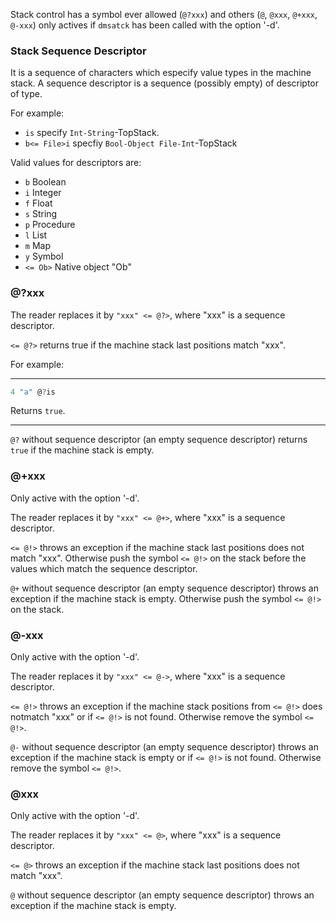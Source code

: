 Stack control has a symbol ever allowed (`@?xxx`) and others (`@`, `@xxx`,
`@+xxx`, `@-xxx`) only actives if `dmsatck` has been called with the option
'-d'.

### Stack Sequence Descriptor

It is a sequence of characters which especify value types in the machine stack.
A sequence descriptor is a sequence (possibly empty) of descriptor of type.

For example:

  - `is` specify `Int-String`-TopStack.
  - `b<= File>i` specfiy `Bool-Object File-Int`-TopStack

Valid values for descriptors are:

  * `b` Boolean
  * `i` Integer
  * `f` Float
  * `s` String
  * `p` Procedure
  * `l` List
  * `m` Map
  * `y` Symbol
  * `<= Ob>` Native object "Ob"

### @?xxx

The reader replaces it by `"xxx" <= @?>`, where "xxx" is a sequence descriptor.

`<= @?>` returns true if the machine stack last positions match "xxx".

For example:

---

```c
4 "a" @?is
```

Returns `true`.

---

`@?` without sequence descriptor (an empty sequence descriptor) returns `true`
if the machine stack is empty.

### @+xxx

Only active with the option '-d'.

The reader replaces it by `"xxx" <= @+>`, where "xxx" is a sequence descriptor.

`<= @!>` throws an exception if the machine stack last positions does not
match "xxx". Otherwise push the symbol `<= @!>` on the stack before the values
which match the sequence descriptor.

`@+` without sequence descriptor (an empty sequence descriptor) throws an
exception if the machine stack is empty. Otherwise push the symbol `<= @!>`
on the stack.

### @-xxx

Only active with the option '-d'.

The reader replaces it by `"xxx" <= @->`, where "xxx" is a sequence descriptor.

`<= @!>` throws an exception if the machine stack positions from `<= @!>`
does notmatch "xxx" or if `<= @!>` is not found. Otherwise remove the symbol
`<= @!>`.

`@-` without sequence descriptor (an empty sequence descriptor) throws an
exception if the machine stack is empty  or if `<= @!>` is not found. Otherwise
remove the symbol `<= @!>`.

### @xxx

Only active with the option '-d'.

The reader replaces it by `"xxx" <= @>`, where "xxx" is a sequence descriptor.

`<= @>` throws an exception if the machine stack last positions does not
match "xxx".

`@` without sequence descriptor (an empty sequence descriptor) throws an
exception if the machine stack is empty.

